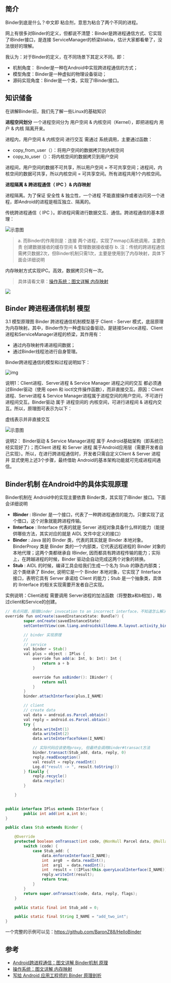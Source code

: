 



## 简介

Binder到底是什么？中文即 粘合剂，意思为粘合了两个不同的进程。

网上有很多对Binder的定义，但都说不清楚：Binder是跨进程通信方式、它实现了IBinder接口，是连接 ServiceManager的桥梁blabla，估计大家都看晕了，没法很好的理解。

我认为：对于Binder的定义，在不同场景下其定义不同。即：

- 机制角度： Binder是一种在Android中实现跨进程通信的方式；
- 模型角度：Binder是一种虚拟的物理设备驱动；
- 源码实现角度：Binder是一个类，实现了IBinder接口。



## 知识储备

在讲解Binder前，我们先了解一些Linux的基础知识

**进程空间划分**
一个进程空间分为 用户空间 & 内核空间（Kernel），即把进程内 用户 & 内核 隔离开来。

进程内，用户空间 & 内核空间 进行交互 需通过 系统调用，主要通过函数：

- copy_from_user（）：将用户空间的数据拷贝到内核空间
- copy_to_user（）：将内核空间的数据拷贝到用户空间

进程间，用户空间的数据不可共享，所以用户空间 = 不可共享空间；进程间，内核空间的数据可共享，所以内核空间 = 可共享空间。所有进程共用1个内核空间。

**进程隔离 & 跨进程通信（ IPC ）& 内存映射**

进程隔离。为了保证 安全性 & 独立性，一个进程 不能直接操作或者访问另一个进程，即Android的进程是相互独立、隔离的。

传统跨进程通信（ IPC ）。即进程间需进行数据交互、通信。跨进程通信的基本原理：

![示意图](https://imgconvert.csdnimg.cn/aHR0cDovL3VwbG9hZC1pbWFnZXMuamlhbnNodS5pby91cGxvYWRfaW1hZ2VzLzk0NDM2NS0xMjkzNTY4NGU4ZWMxMDdjLnBuZz9pbWFnZU1vZ3IyL2F1dG8tb3JpZW50L3N0cmlwJTdDaW1hZ2VWaWV3Mi8yL3cvMTI0MA)

> a. 而Binder的作用则是：连接 两个进程，实现了mmap()系统调用，主要负责 创建数据接收的缓存空间 & 管理数据接收缓存
> b. 注：传统的跨进程通信需拷贝数据2次，但Binder机制只需1次，主要是使用到了内存映射，具体下面会详细说明

内存映射方式实现IPC。高效，数据拷贝只有一次。

> 具体请看文章：[操作系统：图文详解 内存映射](https://www.jianshu.com/p/719fc4758813)

![](https://upload-images.jianshu.io/upload_images/944365-df2a3cb545cb59ea.png)





## Binder 跨进程通信机制 模型

3.1 模型原理图
Binder 跨进程通信机制模型基于 Client - Server 模式，底层原理为内存映射。其中，Binder作为一种虚拟设备驱动，是链接Service进程、Client进程和ServiceManager进程的桥梁，其作用有：

- 通过内存映射传递进程间数据；
- 通过Binder线程池进行自身管理。

Binder跨进程通信的模型和过程说明如下：

![img](https://imgconvert.csdnimg.cn/aHR0cDovL3VwbG9hZC1pbWFnZXMuamlhbnNodS5pby91cGxvYWRfaW1hZ2VzLzk0NDM2NS1kM2M3OGIxOTNjM2U4YTM4LnBuZz9pbWFnZU1vZ3IyL2F1dG8tb3JpZW50L3N0cmlwJTdDaW1hZ2VWaWV3Mi8yL3cvMTI0MA)


说明1：Client进程、Server进程 & Service Manager 进程之间的交互 都必须通过Binder驱动（使用 open 和 ioctl文件操作函数），而非直接交互。原因：Client进程、Server进程 & Service Manager进程属于进程空间的用户空间，不可进行进程间交互。Binder驱动 属于 进程空间的 内核空间，可进行进程间 & 进程内交互。所以，原理图可表示为以下：

虚线表示并非直接交互

![示意图](https://imgconvert.csdnimg.cn/aHR0cDovL3VwbG9hZC1pbWFnZXMuamlhbnNodS5pby91cGxvYWRfaW1hZ2VzLzk0NDM2NS1iNDcwMDhhMDkyNjViOWM2LnBuZz9pbWFnZU1vZ3IyL2F1dG8tb3JpZW50L3N0cmlwJTdDaW1hZ2VWaWV3Mi8yL3cvMTI0MA)

说明2： Binder驱动 & Service Manager进程 属于 Android基础架构（即系统已经实现好了）；而Client 进程 和 Server 进程 属于Android应用层（需要开发者自己实现）。所以，在进行跨进程通信时，开发者只需自定义Client & Server 进程 并 显式使用上述3个步骤，最终借助 Android的基本架构功能就可完成进程间通信。





## Binder机制 在Android中的具体实现原理

Binder机制在 Android中的实现主要依靠 Binder类，其实现了IBinder 接口。下面会详细说明

- **IBinder** : IBinder 是一个接口，代表了一种跨进程通信的能力。只要实现了这个借口，这个对象就能跨进程传输。
- **IInterface** : IInterface 代表的就是 Server 进程对象具备什么样的能力（能提供哪些方法，其实对应的就是 AIDL 文件中定义的接口）
- **Binder** : Java 层的 Binder 类，代表的其实就是 Binder 本地对象。BinderProxy 类是 Binder 类的一个内部类，它代表远程进程的 Binder 对象的本地代理；这两个类都继承自 IBinder, 因而都具有跨进程传输的能力；实际上，在跨越进程的时候，Binder 驱动会自动完成这两个对象的转换。
- **Stub** : AIDL 的时候，编译工具会给我们生成一个名为 Stub 的静态内部类；这个类继承了 Binder, 说明它是一个 Binder 本地对象，它实现了 IInterface 接口，表明它具有 Server 承诺给 Client 的能力；Stub 是一个抽象类，具体的 IInterface 的相关实现需要开发者自己实现。

实例说明：Client进程 需要调用 Server进程的加法函数（将整数a和b相加），略过client和Service的创建。

```java
// 有点问题，报错Binder invocation to an incorrect interface，不知道怎么解决！    
override fun onCreate(savedInstanceState: Bundle?) {
        super.onCreate(savedInstanceState)
        setContentView(com.liang.androidskilldemo.R.layout.activity_binder_demo)

        // binder 实现原理
        //
        // service
        val binder = Stub()
        val plus = object : IPlus {
            override fun add(a: Int, b: Int): Int {
                return a + b
            }

            override fun asBinder(): IBinder? {
                return null
            }
        }
        binder.attachInterface(plus,I_NAME)

        // client
        // create data
        val data = android.os.Parcel.obtain()
        val reply = android.os.Parcel.obtain()
        try {
            data.writeInt(1)
            data.writeInt(2)
            data.writeInterfaceToken(I_NAME)

            // 实际代码应该使用proxy, 但最终会调用Binder#transact方法
            binder.transact(Stub_add, data, reply, 0)
            reply.readException()
            val result = reply.readInt()
            Log.d("result -> ", result.toString())
        } finally {
            reply.recycle()
            data.recycle()
        }

    }
    

public interface IPlus extends IInterface {
		public int add(int a,int b);
}

public class Stub extends Binder {

    @Override
    protected boolean onTransact(int code, @NonNull Parcel data, @Nullable Parcel reply, int flags) throws RemoteException {
        switch (code) {
            case Stub_add: {
                data.enforceInterface(I_NAME);
                int  arg0  = data.readInt();
                int  arg1  = data.readInt();
                int  result = ((IPlus)this.queryLocalInterface(I_NAME)).add(arg0,  arg1);
                reply.writeInt(result);
                return true;
            }
        }
        return super.onTransact(code, data, reply, flags);
    }

    public static final int Stub_add = 0;

    public static final String I_NAME = "add_two_int";
}

```



一个完整的示例可以见：https://github.com/BaronZ88/HelloBinder







## 参考

- [Android跨进程通信：图文详解 Binder机制 原理](https://blog.csdn.net/carson_ho/article/details/73560642)
- [操作系统：图文详解 内存映射](https://www.jianshu.com/p/719fc4758813)
- [写给 Android 应用工程师的 Binder 原理剖析](https://zhuanlan.zhihu.com/p/35519585)